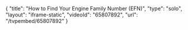 {
    "title": "How to Find Your Engine Family Number (EFN)",
    "type": "solo",
    "layout": "iframe-static",
    "videoId": "65807892",
    "url": "\/tvpembed\/65807892"
}